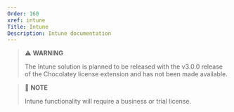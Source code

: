 ```yaml
---
Order: 160
xref: intune
Title: Intune
Description: Intune documentation
---
```


> :warning: **WARNING**
>
> The Intune solution is planned to be released with the v3.0.0 release of the Chocolatey license extension and has not been made available.

> :memo: **NOTE**
>
> Intune functionality will require a business or trial license.

